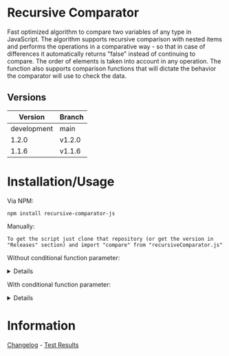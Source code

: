 # Recursive Comparator
Fast optimized algorithm to compare two variables of any type in JavaScript. The algorithm supports recursive 
comparison with nested items and performs the operations in a comparative way - so that in case of differences 
it automatically returns "false" instead of continuing to compare. The order of elements is taken into account 
in any operation. The function also supports comparison functions that will dictate the behavior the comparator 
will use to check the data.

## Versions

| Version | Branch |
| ------- | ------ |
| development | main |
| 1.2.0 | v1.2.0 |
| 1.1.6 | v1.1.6 |

# Installation/Usage

Via NPM:

```
npm install recursive-comparator-js
```

Manually:

```
To get the script just clone that repository (or get the version in "Releases" section) and import "compare" from "recursiveComparator.js"
```

Without conditional function parameter:

<details>

```js
compare([{a: 1}], [{a: 1}]); //(May be equal) True
compare([[1]], [[3]]); //(May be equal) False
```

</details>

With conditional function parameter:

<details>

```js
compare([{a: 1}], [{a: 1}], (a, b) => !compare(a, b)); //(May pass in the function parameters) False
compare([{a: 1}], [{a: 1}], (a, b) => compare(a, b)); //(May pass in the function parameters) True
```

</details>

# Information
<a href="./info/Changelog.md">Changelog</a> - <a href="./info/TestResults.md">Test Results</a>


